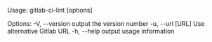 Usage: gitlab-ci-lint [options] <file>

Options:
-V, --version output the version number
-u, --url [URL] Use alternative Gitlab URL
-h, --help output usage information
